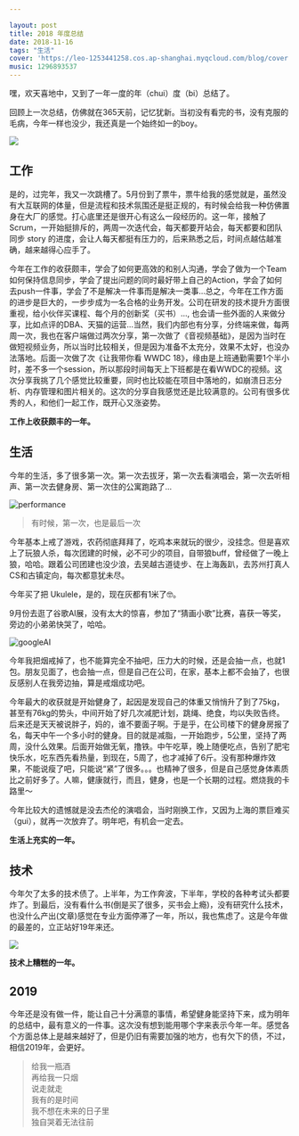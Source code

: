 ```yaml
---

layout: post
title: 2018 年度总结
date: 2018-11-16
tags: "生活"
cover: 'https://leo-1253441258.cos.ap-shanghai.myqcloud.com/blog/cover.jpg'
music: 1296893537
---
```


<!--more-->

嘿，欢天喜地中，又到了一年一度的年（chui）度（bi）总结了。

回顾上一次总结，仿佛就在365天前，记忆犹新。当初没有看完的书，没有克服的毛病，今年一样也没少，我还真是一个始终如一的boy。

![](https://leo-1253441258.cos.ap-shanghai.myqcloud.com/blog/15449414950917.jpg)    

## 工作

是的，过完年，我又一次跳槽了。5月份到了票牛，票牛给我的感觉就是，虽然没有大互联网的体量，但是流程和技术氛围还是挺正规的，有时候会给我一种仿佛置身在大厂的感觉。打心底里还是很开心有这么一段经历的。这一年，接触了Scrum，一开始挺排斥的，两周一次迭代会，每天都要开站会，每天都要和团队同步 story 的进度，会让人每天都挺有压力的，后来熟悉之后，时间点越估越准确，越来越得心应手了。

今年在工作的收获颇丰，学会了如何更高效的和别人沟通，学会了做为一个Team如何保持信息同步，学会了提出问题的同时最好带上自己的Action，学会了如何去push一件事，学会了不是解决一件事而是解决一类事...总之，今年在工作方面的进步是巨大的，一步步成为一名合格的业务开发。公司在研发的技术提升方面很重视，给小伙伴买课程、每个月的创新奖（买书）..., 也会请一些外面的人来做分享，比如点评的DBA、天猫的运营...当然，我们内部也有分享，分终端来做，每两周一次，我也在客户端做过两次分享，第一次做了《音视频基础》，是因为当时在做短视频业务，所以当时比较相关，但是因为准备不太充分，效果不太好，也没办法落地。后面一次做了次《让我带你看 WWDC 18》，缘由是上班通勤需要1个半小时，差不多一个session，所以那段时间每天上下班都是在看WWDC的视频。这次分享我挑了几个感觉比较重要，同时也比较能在项目中落地的，如崩溃日志分析、内存管理和图片相关的。这次的分享自我感觉还是比较满意的。公司有很多优秀的人，和他们一起工作，既开心又涨姿势。

**工作上收获颇丰的一年。**

## 生活

今年的生活，多了很多第一次。第一次去拔牙，第一次去看演唱会，第一次去听相声、第一次去健身房、第一次住的公寓跑路了...

![performance](https://leo-1253441258.cos.ap-shanghai.myqcloud.com/blog/performance.png)

> 有时候，第一次，也是最后一次

今年基本上戒了游戏，农药彻底拜拜了，吃鸡本来就玩的很少，没挂念。但是喜欢上了玩狼人杀，每次团建的时候，必不可少的项目，自带狼buff，曾经做了一晚上狼，哈哈。跟着公司团建也没少浪，去吴越古道徒步、在上海轰趴，去苏州打真人CS和古镇定向，每次都意犹未尽。

今年买了把 Ukulele，是的，现在灰都有1米了🤓。

9月份去逛了谷歌AI展，没有太大的惊喜，参加了“猜画小歌”比赛，喜获一等奖，旁边的小弟弟快哭了，哈哈。

![googleAI](https://leo-1253441258.cos.ap-shanghai.myqcloud.com/blog/googleAI.png)

今年我把烟戒掉了，也不能算完全不抽吧，压力大的时候，还是会抽一点，也就1包。朋友见面了，也会抽一点，但是自己在公司，在家，基本上都不会抽了，也很反感别人在我旁边抽，算是戒烟成功吧。

今年最大的收获就是开始健身了，起因是发现自己的体重又悄悄升了到了75kg，甚至有76kg的势头，中间开始了好几次减肥计划，跳绳、绝食，均以失败告终。后来还是天天被说胖子，妈的，谁不要面子啊。于是乎，在公司楼下的健身房报了名，每天中午一个多小时的健身。目的就是减脂，一开始跑步，5公里，坚持了两周，没什么效果。后面开始做无氧，撸铁。中午吃草，晚上随便吃点，告别了肥宅快乐水，吃东西先看热量，到现在，5周了，也才减掉了6斤。没有那种爆炸效果，不能说瘦了吧，只能说“紧”了很多。。。也精神了很多，但是自己感觉身体素质比之前好多了。人嘛，健康就行，而且，健身，也是一个长期的过程。燃烧我的卡路里～

今年比较大的遗憾就是没去杰伦的演唱会，当时刚换工作，又因为上海的票巨难买（gui），就再一次放弃了。明年吧，有机会一定去。

**生活上充实的一年。**

## 技术

今年欠了太多的技术债了。上半年，为工作奔波，下半年，学校的各种考试头都要炸了。到最后，没有看什么书(倒是买了很多，买书会上瘾)，没有研究什么技术，也没什么产出(文章)感觉在专业方面停滞了一年，所以，我也焦虑了。这是今年做的最差的，立正站好19年来还。

![](https://leo-1253441258.cos.ap-shanghai.myqcloud.com/blog/15449609073383.jpg)

**技术上糟糕的一年。**
## 2019

今年还是没有做一件，能让自己十分满意的事情，希望健身能坚持下来，成为明年的总结中，最有意义的一件事。这次没有想到能用哪个字来表示今年一年。感觉各个方面总体上是越来越好了，但是仍旧有需要加强的地方，也有欠下的债，不过，相信2019年，会更好。

> 给我一瓶酒 <br>
> 再给我一只烟 <br>
> 说走就走 <br>
> 我有的是时间 <br>
> 我不想在未来的日子里 <br>
> 独自哭着无法往前 <br>





